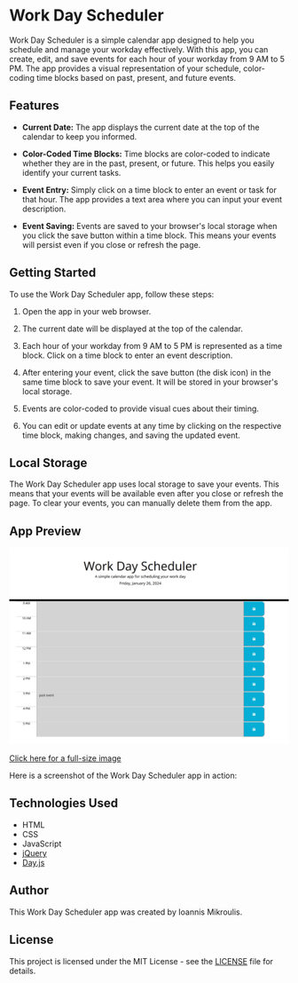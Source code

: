 # Work Day Scheduler

Work Day Scheduler is a simple calendar app designed to help you schedule and manage your workday effectively. With this app, you can create, edit, and save events for each hour of your workday from 9 AM to 5 PM. The app provides a visual representation of your schedule, color-coding time blocks based on past, present, and future events.

## Features

- **Current Date:** The app displays the current date at the top of the calendar to keep you informed.

- **Color-Coded Time Blocks:** Time blocks are color-coded to indicate whether they are in the past, present, or future. This helps you easily identify your current tasks.

- **Event Entry:** Simply click on a time block to enter an event or task for that hour. The app provides a text area where you can input your event description.

- **Event Saving:** Events are saved to your browser's local storage when you click the save button within a time block. This means your events will persist even if you close or refresh the page.

## Getting Started

To use the Work Day Scheduler app, follow these steps:

1. Open the app in your web browser.

2. The current date will be displayed at the top of the calendar.

3. Each hour of your workday from 9 AM to 5 PM is represented as a time block. Click on a time block to enter an event description.

4. After entering your event, click the save button (the disk icon) in the same time block to save your event. It will be stored in your browser's local storage.

5. Events are color-coded to provide visual cues about their timing.

6. You can edit or update events at any time by clicking on the respective time block, making changes, and saving the updated event.

## Local Storage

The Work Day Scheduler app uses local storage to save your events. This means that your events will be available even after you close or refresh the page. To clear your events, you can manually delete them from the app.

## App Preview

![Work Day Scheduler App](/pictures/screenshot.jpg)

[Click here for a full-size image](/pictures/screenshot.jpg)

Here is a screenshot of the Work Day Scheduler app in action:

## Technologies Used

- HTML
- CSS
- JavaScript
- [jQuery](https://jquery.com/)
- [Day.js](https://day.js.org/)

## Author

This Work Day Scheduler app was created by Ioannis Mikroulis.

## License

This project is licensed under the MIT License - see the [LICENSE](LICENSE) file for details.
